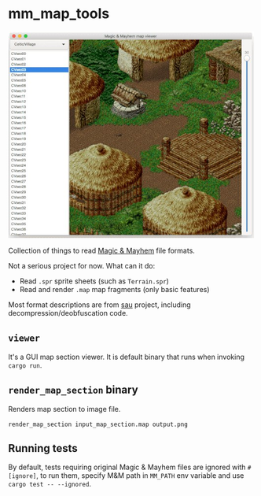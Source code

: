 # mm_map_tools

![screenshot](doc/screenshot.jpg)

Collection of things to read [Magic & Mayhem](https://en.wikipedia.org/wiki/Magic_and_Mayhem) file formats.

Not a serious project for now. What can it do:

* Read `.spr` sprite sheets (such as `Terrain.spr`)
* Read and render `.map` map fragments (only basic features)

Most format descriptions are from [sau](https://github.com/saniv/sau/) project, including decompression/deobfuscation code.

## `viewer`

It's a GUI map section viewer. It is default binary that runs when invoking `cargo run`.

## `render_map_section` binary

Renders map section to image file.

```
render_map_section input_map_section.map output.png
```

## Running tests

By default, tests requiring original Magic & Mayhem files are ignored with `#[ignore]`, to run them, specify M&M path in `MM_PATH` env variable and use `cargo test -- --ignored`.
